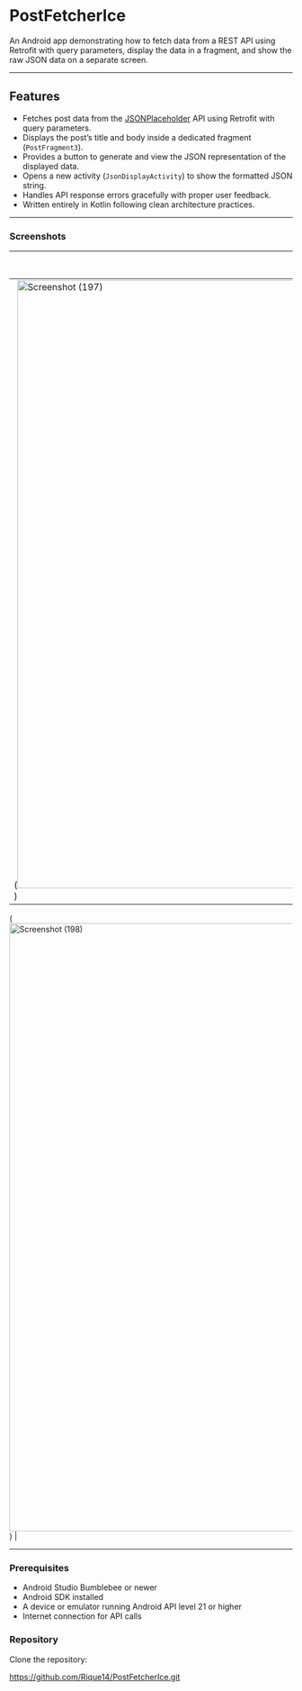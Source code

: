 # PostFetcherIce

An Android app demonstrating how to fetch data from a REST API using Retrofit with query parameters, display the data in a fragment, and show the raw JSON data on a separate screen.

---

## Features

- Fetches post data from the [JSONPlaceholder](https://jsonplaceholder.typicode.com/posts?userId=1&id=5) API using Retrofit with query parameters.
- Displays the post’s title and body inside a dedicated fragment (`PostFragment3`).
- Provides a button to generate and view the JSON representation of the displayed data.
- Opens a new activity (`JsonDisplayActivity`) to show the formatted JSON string.
- Handles API response errors gracefully with proper user feedback.
- Written entirely in Kotlin following clean architecture practices.

---


### Screenshots


| PostFragment3 (Post Display) | JsonDisplayActivity (Raw JSON) |
|------------------------------|-------------------------------|
| (<img width="1920" height="1080" alt="Screenshot (197)" src="https://github.com/user-attachments/assets/d1a4f4a5-78c6-49d6-9a25-4f624ead08fa" />)
 (<img width="1920" height="1080" alt="Screenshot (198)" src="https://github.com/user-attachments/assets/4f762372-0647-4633-8566-1d45f73b24ea" />)
|

---


### Prerequisites

- Android Studio Bumblebee or newer
- Android SDK installed
- A device or emulator running Android API level 21 or higher
- Internet connection for API calls

### Repository

Clone the repository:

https://github.com/Rique14/PostFetcherIce.git

